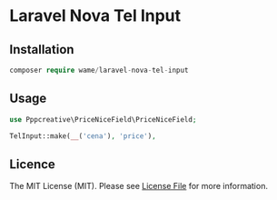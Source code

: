 # Laravel Nova Tel Input

## Installation

``` php
composer require wame/laravel-nova-tel-input
```

## Usage

``` php
use Pppcreative\PriceNiceField\PriceNiceField;

TelInput::make(__('cena'), 'price'),
```

## Licence

The MIT License (MIT). Please see [License File](LICENCE) for more information.